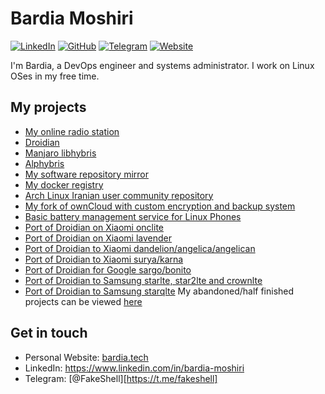 # Bardia Moshiri

[![LinkedIn](https://img.shields.io/badge/LinkedIn-000?style=flat&logoColor=blue&logo=linkedin)](https://www.linkedin.com/in/bardia-moshiri)
[![GitHub](https://img.shields.io/badge/-GitHub-000?style=flat&logo=github)](https://www.github.com/FakeShell)
[![Telegram](https://img.shields.io/badge/-Telegram-000?&logoColor=0088cc&logo=telegram)](https://t.me/FakeShell)
[![Website](https://bardia.tech/assets/images/favicon.ico)](https://bardia.tech)

I'm Bardia, a DevOps engineer and systems administrator. I work on Linux OSes in my free time.

## My projects
- [My online radio station](https://fakedak.com)
- [Droidian](https://github.com/droidian)
- [Manjaro libhybris](https://github.com/manjaro-libhybris)
- [Alphybris](https://github.com/alphybris)
- [My software repository mirror](https://mirror.bardia.tech)
- [My docker registry](https://dockreg.com)
- [Arch Linux Iranian user community repository](https://github.com/archlinuxir)
- [My fork of ownCloud with custom encryption and backup system](https://bardia.cloud)
- [Basic battery management service for Linux Phones](https://github.com/FakeShell/batman)
- [Port of Droidian on Xiaomi onclite](https://github.com/droidian-onclite)
- [Port of Droidian on Xiaomi lavender](https://github.com/droidian-lavender)
- [Port of Droidian to Xiaomi dandelion/angelica/angelican](https://github.com/droidian-mt6765)
- [Port of Droidian to Xiaomi surya/karna](https://github.com/droidian-surya)
- [Port of Droidian for Google sargo/bonito](https://github.com/droidian-sargo)
- [Port of Droidian to Samsung starlte, star2lte and crownlte](https://github.com/Sexynos)
- [Port of Droidian to Samsung starqlte](https://github.com/droidian-starqlte)
My abandoned/half finished projects can be viewed [here](https://github.com/FakeShell-old)
## Get in touch
- Personal Website: [bardia.tech](https://bardia.tech)
- LinkedIn: https://www.linkedin.com/in/bardia-moshiri
- Telegram: [@FakeShell][https://t.me/fakeshell]
